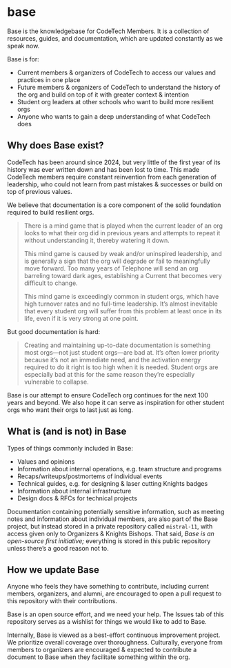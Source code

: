 # base

Base is the knowledgebase for CodeTech Members. It is a collection of resources, guides, and documentation, which are updated constantly as we speak now.

Base is for:

- Current members & organizers of CodeTech to access our values and practices in one place
- Future members & organizers of CodeTech to understand the history of the org and build on top of it with greater context & intention
- Student org leaders at other schools who want to build more resilient orgs
- Anyone who wants to gain a deep understanding of what CodeTech does


## Why does Base exist?

CodeTech has been around since 2024, but very little of the first year of its history was ever written down and has been lost to time. This made CodeTech members require constant reinvention from each generation of leadership, who could not learn from past mistakes & successes or build on top of previous values.

We believe that documentation is a core component of the solid foundation required to build resilient orgs.

> There is a mind game that is played when the current leader of an org looks to what their org did in previous years and attempts to repeat it without understanding it, thereby watering it down.
> 
> This mind game is caused by weak and/or uninspired leadership, and is generally a sign that the org will degrade or fail to meaningfully move forward. Too many years of Telephone will send an org barreling toward dark ages, establishing a Current that becomes very difficult to change.
> 
> This mind game is exceedingly common in student orgs, which have high turnover rates and no full-time leadership. It’s almost inevitable that every student org will suffer from this problem at least once in its life, even if it is very strong at one point.


But good documentation is hard:

> Creating and maintaining up-to-date documentation is something most orgs—not just student orgs—are bad at. It’s often lower priority because it’s not an immediate need, and the activation energy required to do it right is too high when it is needed. Student orgs are especially bad at this for the same reason they’re especially vulnerable to collapse.

Base is our attempt to ensure CodeTech org continues for the next 100 years and beyond. We also hope it can serve as inspiration for other student orgs who want their orgs to last just as long.


## What is (and is not) in Base

Types of things commonly included in Base:

- Values and opinions
- Information about internal operations, e.g. team structure and programs
- Recaps/writeups/postmortems of individual events
- Technical guides, e.g. for designing & laser cutting Knights badges
- Information about internal infrastructure
- Design docs & RFCs for technical projects


Documentation containing potentially sensitive information, such as meeting notes and information about individual members, are also part of the Base project, but instead stored in a private repository called `mistral-11`, with access given only to Organizers & Knights Bishops. That said, *Base is an open-source first initiative;* everything is stored in this public repository unless there’s a good reason not to.

## How we update Base

Anyone who feels they have something to contribute, including current members, organizers, and alumni, are encouraged to open a pull request to this repository with their contributions.

Base is an open source effort, and we need your help. The Issues tab of this repository serves as a wishlist for things we would like to add to Base.

Internally, Base is viewed as a best-effort continuous improvement project. We prioritize overall coverage over thoroughness. Culturally, everyone from members to organizers are encouraged & expected to contribute a document to Base when they facilitate something within the org.
